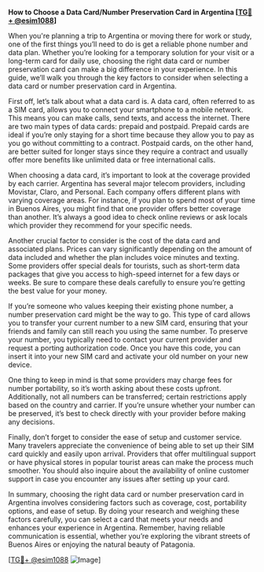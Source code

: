 **How to Choose a Data Card/Number Preservation Card in Argentina [[TG💪+ @esim1088](https://t.me/s/esim1088)]**

When you're planning a trip to Argentina or moving there for work or study, one of the first things you’ll need to do is get a reliable phone number and data plan. Whether you’re looking for a temporary solution for your visit or a long-term card for daily use, choosing the right data card or number preservation card can make a big difference in your experience. In this guide, we’ll walk you through the key factors to consider when selecting a data card or number preservation card in Argentina.

First off, let’s talk about what a data card is. A data card, often referred to as a SIM card, allows you to connect your smartphone to a mobile network. This means you can make calls, send texts, and access the internet. There are two main types of data cards: prepaid and postpaid. Prepaid cards are ideal if you’re only staying for a short time because they allow you to pay as you go without committing to a contract. Postpaid cards, on the other hand, are better suited for longer stays since they require a contract and usually offer more benefits like unlimited data or free international calls.

When choosing a data card, it’s important to look at the coverage provided by each carrier. Argentina has several major telecom providers, including Movistar, Claro, and Personal. Each company offers different plans with varying coverage areas. For instance, if you plan to spend most of your time in Buenos Aires, you might find that one provider offers better coverage than another. It’s always a good idea to check online reviews or ask locals which provider they recommend for your specific needs.

Another crucial factor to consider is the cost of the data card and associated plans. Prices can vary significantly depending on the amount of data included and whether the plan includes voice minutes and texting. Some providers offer special deals for tourists, such as short-term data packages that give you access to high-speed internet for a few days or weeks. Be sure to compare these deals carefully to ensure you’re getting the best value for your money.

If you’re someone who values keeping their existing phone number, a number preservation card might be the way to go. This type of card allows you to transfer your current number to a new SIM card, ensuring that your friends and family can still reach you using the same number. To preserve your number, you typically need to contact your current provider and request a porting authorization code. Once you have this code, you can insert it into your new SIM card and activate your old number on your new device.

One thing to keep in mind is that some providers may charge fees for number portability, so it’s worth asking about these costs upfront. Additionally, not all numbers can be transferred; certain restrictions apply based on the country and carrier. If you’re unsure whether your number can be preserved, it’s best to check directly with your provider before making any decisions.

Finally, don’t forget to consider the ease of setup and customer service. Many travelers appreciate the convenience of being able to set up their SIM card quickly and easily upon arrival. Providers that offer multilingual support or have physical stores in popular tourist areas can make the process much smoother. You should also inquire about the availability of online customer support in case you encounter any issues after setting up your card.

In summary, choosing the right data card or number preservation card in Argentina involves considering factors such as coverage, cost, portability options, and ease of setup. By doing your research and weighing these factors carefully, you can select a card that meets your needs and enhances your experience in Argentina. Remember, having reliable communication is essential, whether you’re exploring the vibrant streets of Buenos Aires or enjoying the natural beauty of Patagonia.

[[TG💪+ @esim1088](https://t.me/s/esim1088) ![Image](https://i.postimg.cc/Y0z9fWf4/image.png)]